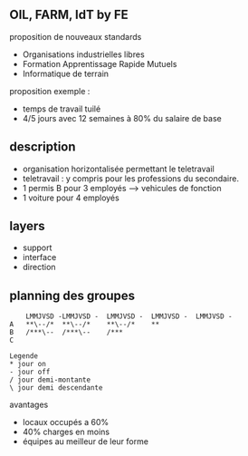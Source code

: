 


OIL, FARM, IdT by FE
--------------------

proposition de nouveaux standards

* Organisations industrielles libres
* Formation Apprentissage Rapide Mutuels
* Informatique de terrain

proposition exemple :

* temps de travail tuilé
* 4/5 jours avec 12 semaines à 80% du salaire de base

description
-----------

* organisation horizontalisée permettant le teletravail 
* teletravail : y compris pour les professions du secondaire.
* 1 permis B pour 3 employés --> vehicules de fonction
* 1 voiture pour 4 employés

layers
------

* support
* interface
* direction

planning des groupes 
----------------------

        LMMJVSD -LMMJVSD -  LMMJVSD -  LMMJVSD -  LMMJVSD -    
    A   **\--/*  **\--/*    **\--/*    **
    B   /***\--  /***\--    /***
    C
    
    Legende
    * jour on
    - jour off
    / jour demi-montante
    \ jour demi descendante


avantages

* locaux occupés a 60%
* 40% charges en moins
* équipes au meilleur de leur forme
